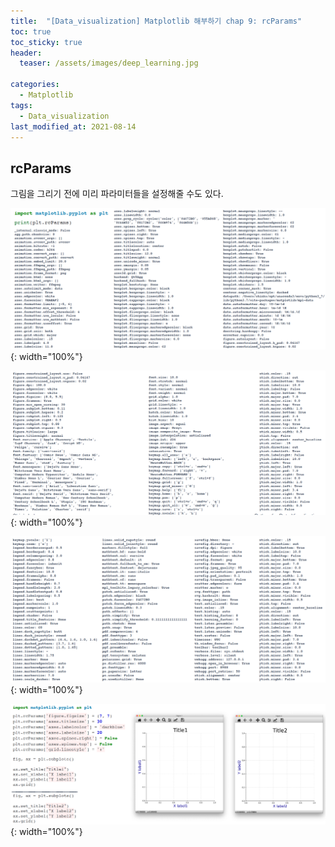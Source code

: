 ```yaml
---
title:  "[Data_visualization] Matplotlib 해부하기 chap 9: rcParams"
toc: true
toc_sticky: true
header:
  teaser: /assets/images/deep_learning.jpg

categories:
  - Matplotlib
tags:
  - Data_visualization
last_modified_at: 2021-08-14
---  
```




## rcParams

그림을 그리기 전에 미리 파라미터들을 설정해줄 수도 있다.

![](/assets/images/rc_param_1.png){: width="100%"}  

![](/assets/images/rc_param_2.png){: width="100%"}  

![](/assets/images/rc_param_3.png){: width="100%"}  

![](/assets/images/rc_param_4.png){: width="100%"}  